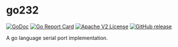 # go232

[![GoDoc](https://godoc.org/github.com/schmidtw/go232?status.svg)](https://godoc.org/github.com/schmidtw/go232)
[![Go Report Card](https://goreportcard.com/badge/github.com/schmidtw/go232)](https://goreportcard.com/report/github.com/schmidtw/go232)
[![Apache V2 License](http://img.shields.io/badge/license-Apache%20V2-blue.svg)](https://github.com/schmidtw/go232/blob/master/LICENSE)
[![GitHub release](https://img.shields.io/github/release/schmidtw/go232.svg)](CHANGELOG.md)

A go language serial port implementation.
